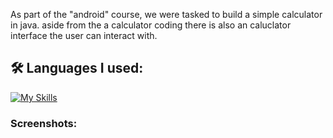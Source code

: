 As part of the "android" course, we were tasked to build a simple calculator in java. aside from the a calculator coding there is also an caluclator interface the user can interact with.


<h2>🛠️ Languages I used:</h2>

[![My Skills](https://skillicons.dev/icons?i=java)](https://skillicons.dev)

<h3>Screenshots:</h3>
